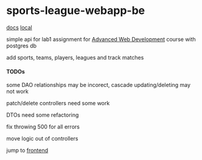 # sports-league-webapp-be

[docs](https://sports-league-be.commanderkowalski.uk/api/v1/swagger-ui/index.html) [local](http://localhost:8080/api/v1/swagger-ui.html)


simple api for lab1 assignment for [Advanced Web Development](https://www.fer.unizg.hr/en/course/awd) course with postgres db

add sports, teams, players, leagues and track matches


#### TODOs

some DAO relationships may be incorect, cascade updating/deleting may not work

patch/delete controllers need some work

DTOs need some refactoring

fix throwing 500 for all errors

move logic out of controllers


jump to [frontend](https://github.com/Theanko1412/sports-league-webapp-fe)
